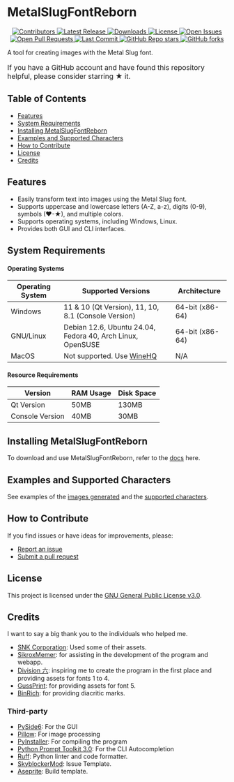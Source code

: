 # MetalSlugFontReborn

<p align="center">
  <a href="https://github.com/VermeilChan/MetalSlugFontReborn/graphs/contributors">
    <img alt="Contributors" src="https://img.shields.io/github/contributors/VermeilChan/MetalSlugFontReborn?color=green" />
  </a>
  <a href="https://github.com/VermeilChan/MetalSlugFontReborn/releases">
    <img alt="Latest Release" src="https://img.shields.io/github/release/VermeilChan/MetalSlugFontReborn?color=blue" />
  </a>
  <a href="https://github.com/VermeilChan/MetalSlugFontReborn/releases">
    <img alt="Downloads" src="https://img.shields.io/github/downloads/VermeilChan/MetalSlugFontReborn/total?color=orange" />
  </a>
  <a href="https://github.com/VermeilChan/MetalSlugFontReborn/LICENSE">
    <img alt="License" src="https://img.shields.io/github/license/VermeilChan/MetalSlugFontReborn?color=purple" />
  </a>
  <a href="https://github.com/VermeilChan/MetalSlugFontReborn/issues">
    <img alt="Open Issues" src="https://img.shields.io/github/issues/VermeilChan/MetalSlugFontReborn?color=red" />
  </a>
  <a href="https://github.com/VermeilChan/MetalSlugFontReborn/pulls">
    <img alt="Open Pull Requests" src="https://img.shields.io/github/issues-pr/VermeilChan/MetalSlugFontReborn?color=yellow" />
  </a>
  <a href="https://github.com/VermeilChan/MetalSlugFontReborn/commits">
    <img alt="Last Commit" src="https://img.shields.io/github/last-commit/VermeilChan/MetalSlugFontReborn?color=darkcyan" />
  </a>
  <a href="https://github.com/VermeilChan/MetalSlugFontReborn">
    <img alt="GitHub Repo stars" src="https://img.shields.io/github/stars/VermeilChan/MetalSlugFontReborn?color=yellowgreen" />
  </a>
  <a href="https://github.com/VermeilChan/MetalSlugFontReborn">
    <img alt="GitHub forks" src="https://img.shields.io/github/forks/VermeilChan/MetalSlugFontReborn?color=lightcoral" />
  </a>
</p>

A tool for creating images with the Metal Slug font.

<p style="font-size: medium">
If you have a GitHub account and have found this repository helpful, please consider starring ★ it.
</p>

## Table of Contents

- [Features](#features)
- [System Requirements](#system-requirements)
- [Installing MetalSlugFontReborn](#installing-metalslugfontreborn)
- [Examples and Supported Characters](#examples-and-supporteds-characters)
- [How to Contribute](#how-to-contribute)
- [License](#license)
- [Credits](#credits)

## Features

- Easily transform text into images using the Metal Slug font.
- Supports uppercase and lowercase letters (A-Z, a-z), digits (0-9), symbols (♥-★), and multiple colors.
- Supports operating systems, including Windows, Linux.
- Provides both GUI and CLI interfaces.

## System Requirements

#### Operating Systems

| Operating System | Supported Versions                                         | Architecture    |
|------------------|----------------------------------------------------------- |-----------------|
| Windows          | 11 & 10 (Qt Version), 11, 10, 8.1 (Console Version)        | 64-bit (x86-64) |
| GNU/Linux        | Debian 12.6, Ubuntu 24.04, Fedora 40, Arch Linux, OpenSUSE | 64-bit (x86-64) |
| MacOS            | Not supported. Use [WineHQ](https://www.winehq.org/)       | N/A             |

#### Resource Requirements

| Version         | RAM Usage | Disk Space |
|-----------------|-----------|------------|
| Qt Version      | 50MB      | 130MB      |
| Console Version | 40MB      | 30MB       |

## Installing MetalSlugFontReborn

To download and use MetalSlugFontReborn, refer to the [docs](Docs/INSTALL-SELECT.md) here.

## Examples and Supported Characters

See examples of the [images generated](Docs/EXAMPLES.md) and the [supported characters](Docs/SUPPORTED.md).

## How to Contribute

If you find issues or have ideas for improvements, please:

- [Report an issue](https://github.com/VermeilChan/MetalSlugFontReborn/issues)
- [Submit a pull request](https://github.com/VermeilChan/MetalSlugFontReborn/pulls)

## License

This project is licensed under the [GNU General Public License v3.0](LICENSE).

## Credits

I want to say a big thank you to the individuals who helped me.

- [SNK Corporation](https://www.snk-corp.co.jp): Used some of their assets.
- [SikroxMemer](https://github.com/SikroxMemer): for assisting in the development of the program and webapp.
- [Division 六](https://6th-divisions-den.com): inspiring me to create the program in the first place and providing assets for fonts 1 to 4.
- [GussPrint](https://www.spriters-resource.com/submitter/Gussprint): for providing assets for font 5.
- [BinRich](https://discord.com/users/477459550904254464): for providing diacritic marks.

### Third-party

- [PySide6](https://doc.qt.io/qtforpython-6/): For the GUI
- [Pillow](https://python-pillow.org): For image processing
- [PyInstaller](https://pyinstaller.org/en/stable): For compiling the program
- [Python Prompt Toolkit 3.0](https://python-prompt-toolkit.readthedocs.io/en/master/): For the CLI Autocompletion
- [Ruff](https://docs.astral.sh/ruff/): Python linter and code formatter.
- [SkyblockerMod](https://github.com/SkyblockerMod/Skyblocker): Issue Template.
- [Aseprite](https://github.com/aseprite/aseprite): Build template.
